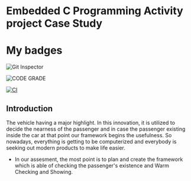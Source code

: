 # Embedded C Programming Activity project Case Study

# My badges

![Git Inspector](https://www.code-inspector.com/project/28872/score/svg)

![CODE GRADE](https://www.code-inspector.com/project/28872/status/svg)

[![CI](https://github.com/shubuunama/Stepin_Embedded_Project/actions/workflows/main.yml/badge.svg)](https://github.com/shubuunama/Stepin_Embedded_Project/actions/workflows/main.yml)

## Introduction

The vehicle having a major highlight. In this innovation, it is utilized to decide the nearness of the passenger and in case the passenger existing inside the car at that point our framework begins the usefulness. So nowadays, everything is getting to be computerized and everybody is seeking out modern products to make life easier.

* In our assesment, the most point is to plan and create the framework which is able of checking the passenger's existence and Warm Checking and Showing.
